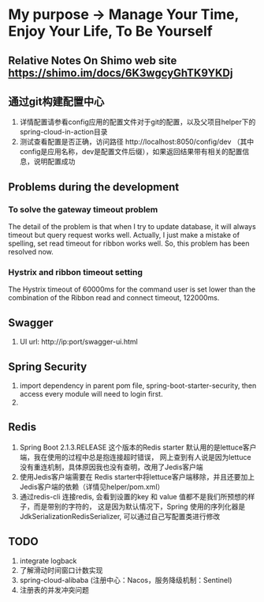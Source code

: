 # My purpose -> Manage Your Time, Enjoy Your Life, To Be Yourself

## Relative Notes On Shimo web site https://shimo.im/docs/6K3wgcyGhTK9YKDj

## 通过git构建配置中心
1. 详情配置请参看config应用的配置文件对于git的配置，以及父项目helper下的spring-cloud-in-action目录
2. 测试查看配置是否正确，访问路径 http://localhost:8050/config/dev  （其中config是应用名称，dev是配置文件后缀），如果返回结果带有相关的配置信息，说明配置成功


## Problems during the development
### To solve the gateway timeout problem
The detail of the problem is that when I try to update database, it will always timeout but query request works well.
Actually, I just make a mistake of spelling, set read timeout for ribbon works well. So, this problem has been resolved now.

### Hystrix and ribbon timeout setting
The Hystrix timeout of 60000ms for the command user is set lower than the combination of the Ribbon read and connect timeout, 122000ms.

## Swagger
1. UI url: http://ip:port/swagger-ui.html

## Spring Security
1. import dependency in parent pom file, spring-boot-starter-security, 
   then access every module will need to login first.
2. 

## Redis
1. Spring Boot 2.1.3.RELEASE 这个版本的Redis starter 默认用的是lettuce客户端，我在使用的过程中总是抱连接超时错误，
   网上查到有人说是因为lettuce没有重连机制，具体原因我也没有查明，改用了Jedis客户端
2. 使用Jedis客户端需要在 Redis starter中将lettuce客户端移除，并且还要加上Jedis客户端的依赖（详情见helper/pom.xml）
3. 通过redis-cli 连接redis, 会看到设置的key 和 value 值都不是我们所预想的样子，而是带别的字符的，
   这是因为默认情况下，Spring 使用的序列化器是JdkSerializationRedisSerializer, 可以通过自己写配置类进行修改



## TODO
1. integrate logback
2. 了解滑动时间窗口计数实现
3. spring-cloud-alibaba (注册中心：Nacos，服务降级机制：Sentinel)
4. 注册表的并发冲突问题
